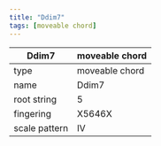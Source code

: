 ```yaml
---
title: "Ddim7"
tags: [moveable chord]
---
```


|Ddim7|moveable chord|
|---|---|
|type|moveable chord|
|name|Ddim7|
|root string|5|
|fingering|X5646X|
|scale pattern|IV|
